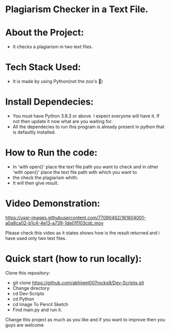 # Plagiarism Checker in a Text File.

# About the Project:
  - It checks a plagiarism in two text files.

# Tech Stack Used:
  - It is made by using Python(not the zoo's 🥲)

# Install Dependecies:
  - You must have Python 3.8.3 or above. I expect everyone will have it. If not then update it now what are you waiting for.
  - All the dependecies to run this program is already present in python that is defaultly installed.

# How to Run the code:

- In 'with open()' place the text file path you want to check and in other 'with open()' place the text file path with which you want to 
- the check the plagiarism whith.
- It will then give result.
  
# Video Demonstration:


https://user-images.githubusercontent.com/77090462/161604001-a0a8ca02-b1c4-4e13-a739-1de01f103cdc.mov

Please check this video as it states shows how is the result returned and i have used only two text files.



# Quick start (how to run locally):

Clone this repository:
- git clone https://github.com/abhijeet007rocks8/Dev-Scripts.git
- Change directory:
- cd Dev-Scripts
- cd Python
- cd Image To Pencil Sketch
- Find main.py and run it.

Change this project as much as you like and if you want to improve then you guys are welcome
